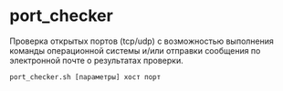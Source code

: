 # port_checker
Проверка открытых портов (tcp/udp) с возможностью выполнения команды операционной системы и/или отправки сообщения по электронной почте о результатах проверки.

```
port_checker.sh [параметры] хост порт

```
